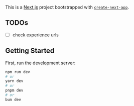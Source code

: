 This is a [Next.js](https://nextjs.org/) project bootstrapped with [`create-next-app`](https://github.com/vercel/next.js/tree/canary/packages/create-next-app).

## TODOs

- [ ] check experience urls

## Getting Started

First, run the development server:

```bash
npm run dev
# or
yarn dev
# or
pnpm dev
# or
bun dev
```